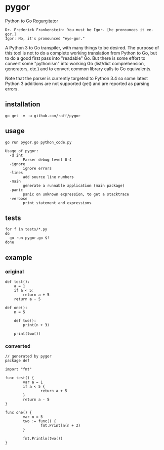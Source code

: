 # pygor
Python to Go Regurgitator

    Dr. Frederick Frankenstein: You must be Igor. [he pronounces it ee-gor.]
    Igor: No, it's pronounced "eye-gor."

A Python 3 to Go transpiler, with many things to be desired. The purpose of this tool is not to do a complete
working translation from Python to Go, but to do a good first pass into "readable" Go. But there is some effort
to convert some "pythonism" into working Go (list/dict comprehension, generators, etc.) and to convert common
library calls to Go equivalents.

Note that the parser is currently targeted to Python 3.4 so some latest Python 3 additions are not supported (yet)
and are reported as parsing errors.

## installation

    go get -v -u github.com/raff/pygor
    
## usage

    go run pygor.go python_code.py
    
    Usage of pygor:
      -d int
            Parser debug level 0-4
      -ignore
            ignore errors
      -lines
            add source line numbers
      -main
            generate a runnable application (main package)
      -panic
            panic on unknown expression, to get a stacktrace
      -verbose
            print statement and expressions

## tests

    for f in tests/*.py
    do
      go run pygor.go $f
    done

## example

### original
    def test():
        a = 1
        if a < 5:
            return a + 5
        return a - 5

    def one():
        n = 5

        def two():
            print(n + 3)

        print(two())

### converted
    // generated by pygor
    package def

    import "fmt"

    func test() {
            var a = 1
            if a < 5 {
                    return a + 5
            }
            return a - 5
    } 

    func one() {
            var n = 5
            two := func() {
                    fmt.Println(n + 3)
            }

            fmt.Println(two())
    } 
